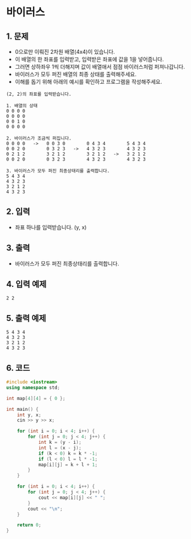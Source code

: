 # 바이러스

## 1. 문제

- 0으로만 이뤄진 2차원 배열(4x4)이 있습니다.
- 이 배열의 한 좌표를 입력받고, 입력받은 좌표에 값을 1을 넣어줍니다.
- 그러면 상하좌우 1씩 더해지며 값이 배열애서 점점 바이러스처럼 퍼져나갑니다.
- 바이러스가 모두 퍼진 배열의 최종 상태를 출력해주세요.
- 이해를 돕기 위해 아래의 예시를 확인하고 프로그램을 작성해주세요.

```
(2, 2)의 좌표를 입력받습니다.

1. 배열의 상태
0 0 0 0
0 0 0 0
0 0 1 0
0 0 0 0

2. 바이러스가 조금씩 퍼집니다.
0 0 0 0   ->   0 0 3 0        0 4 3 4        5 4 3 4
0 0 2 0        0 3 2 3   ->   4 3 2 3        4 3 2 3
0 2 1 2        3 2 1 2        3 2 1 2   ->   3 2 1 2
0 0 2 0        0 3 2 3        4 3 2 3        4 3 2 3

3. 바이러스가 모두 퍼진 최종상태리를 출력합니다.
5 4 3 4
4 3 2 3
3 2 1 2
4 3 2 3
```

## 2. 입력

- 좌표 하나를 입력받습니다. (y, x)

## 3. 출력

- 바이러스가 모두 퍼진 최종상태리를 출력합니다.

## 4. 입력 예제

```
2 2
```

## 5. 출력 예제

```
5 4 3 4
4 3 2 3
3 2 1 2
4 3 2 3
```

## 6. 코드

```c++
#include <iostream>
using namespace std;

int map[4][4] = { 0 };

int main() {
	int y, x;
	cin >> y >> x;

	for (int i = 0; i < 4; i++) {
		for (int j = 0; j < 4; j++) {
			int k = (y - i);
			int l = (x - j);
			if (k < 0) k = k * -1;
			if (l < 0) l = l * -1;
			map[i][j] = k + l + 1;
		}
	}

	for (int i = 0; i < 4; i++) {
		for (int j = 0; j < 4; j++) {
			cout << map[i][j] << " ";
		}
		cout << "\n";
	}

	return 0;
}
```
